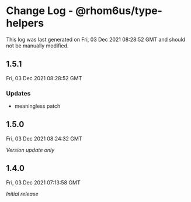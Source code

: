 # Change Log - @rhom6us/type-helpers

This log was last generated on Fri, 03 Dec 2021 08:28:52 GMT and should not be manually modified.

## 1.5.1
Fri, 03 Dec 2021 08:28:52 GMT

### Updates

- meaningless patch

## 1.5.0
Fri, 03 Dec 2021 08:24:32 GMT

_Version update only_

## 1.4.0
Fri, 03 Dec 2021 07:13:58 GMT

_Initial release_

